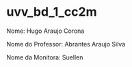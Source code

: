 # uvv_bd_1_cc2m

Nome: Hugo Araujo Corona

Nome do Professor: Abrantes Araujo Silva

Nome da Monitora: Suellen
